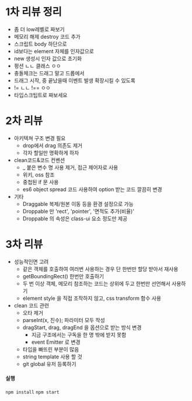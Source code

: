# 1차 리뷰 정리
* 좀 더 low레벨로 짜보기
* 메모리 해제 destroy 코드 추가
* 스크립트 body 하단으로
* id보다는 element 자체를 인자값으로
* new 생성시 인자 값으로 초기화
* 펑션 ㄴㄴ 클래스 ㅇㅇ
* 충돌체크는 드래그 말고 드롭에서
* 드래그 시작, 중 끝났을때 이벤트 발생 확장시킬 수 있도록
* != ㄴㄴ !== ㅇㅇ
* 타입스크팁트로 짜보세요

# 2차 리뷰
- 아키텍쳐 구조 변경 필요
	- drop에서 drag 의존도 제거
	- 각자 할일만 명확하게 하자
- clean코드&코드 컨벤션
	- _ 붙은 변수 명 사용 제거, 접근 제어자로 사용
	- 위키, oss 참조
	- 중첩된 if 문 사용
	- es6 object spread 코드 사용하여 option 받는 코드 깔끔히 변경
- 기타
	- Draggable 복제/원본 이동 등을 환경 설정으로 가능
	- Droppable 만 'rect', 'pointer', '면적도 추가(비율)'
	- Droppable 의 속성은 class-ui 요소 정도만 제공

# 3차 리뷰
- 성능적인면 고려
    - 같은 객체를 호출하여 여러번 사용하는 경우 단 한번만 할당 받아서 재사용
    - getBoundingRect() 한번만 호출하기
    - 두 번 이상 객체, 메모리 참조하는 코드는 상위에 두고 한번만 선언해서 사용하기
    - element style 을 직접 조작하지 않고, css transform 함수 사용
- clean 코드 관련
    - 오타 제거
    - parseInt(x, 진수); 파라미터 모두 작성
    - dragStart, drag, dragEnd 을 옵션으로 받는 방식 변경
        - 지금 구조에서는 구독을 한 명 밖에 받지 못함
        - event Emitter 로 변경
    - 타입을 빠뜨린 부분이 많음
    - string template 사용 할 것
    - git global 유저 등록하기


#### 실행
`npm install`
`npm start`